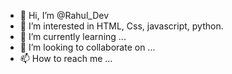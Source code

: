 - 👋 Hi, I’m @Rahul_Dev
- 👀 I’m interested in HTML, Css, javascript, python.
- 🌱 I’m currently learning ...
- 💞️ I’m looking to collaborate on ...
- 📫 How to reach me ...

<!---
Yup-DevYoO/Yup-DevYoO is a ✨ special ✨ repository because its `README.md` (this file) appears on your GitHub profile.
You can click the Preview link to take a look at your changes.
--->
